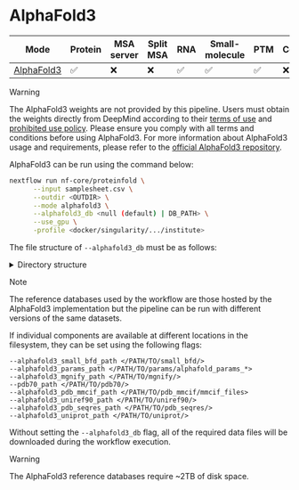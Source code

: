 # AlphaFold3

| Mode                                                                              | Protein | MSA server | Split MSA | RNA | Small-molecule | PTM  | Constraints | pLM |
|-----------------------------------------------------------------------------------|---------|------------|-----------|-----|----------------|------|-------------|-----|
| [AlphaFold3](https://github.com/deepmind/alphafold)                               |   ✅   |     ❌     |    ❌    | ✅  |       ✅       |  ✅ |     ❌     |  ❌ |

> [!WARNING]
> The AlphaFold3 weights are not provided by this pipeline. Users must obtain the weights directly from DeepMind according to their [terms of use](https://github.com/deepmind/alphafold/blob/main/WEIGHTS_TERMS_OF_USE.md) and [prohibited use policy](https://github.com/deepmind/alphafold/blob/main/WEIGHTS_PROHIBITED_USE_POLICY.md). Please ensure you comply with all terms and conditions before using AlphaFold3. For more information about AlphaFold3 usage and requirements, please refer to the [official AlphaFold3 repository](https://github.com/deepmind/alphafold).

AlphaFold3 can be run using the command below:

```bash
nextflow run nf-core/proteinfold \
      --input samplesheet.csv \
      --outdir <OUTDIR> \
      --mode alphafold3 \
      --alphafold3_db <null (default) | DB_PATH> \
      --use_gpu \
      -profile <docker/singularity/.../institute>
```

The file structure of `--alphafold3_db` must be as follows:

<details markdown="1">
<summary>Directory structure</summary>
```console
├── mgnify
│   └── mgy_clusters_2022_05.fa
├── mmcif_files
│   ├── 1g6g.cif
│   ├── 1go4.cif
│   └── ...
├── params
│   └── af3.bin
├── pdb_seqres
│   └── pdb_seqres_2022_09_28.fasta
├── small_bfd
│   └── bfd-first_non_consensus_sequences.fasta
├── uniprot
│   └── uniprot_all_2021_04.fa
└── uniref90
    └── uniref90_2022_05.fa
```
</details>

> [!NOTE]
> The reference databases used by the workflow are those hosted by the AlphaFold3 implementation but the pipeline can be run with different versions of the same datasets.

If individual components are available at different locations in the filesystem, they can be set using the following flags:

```console
--alphafold3_small_bfd_path </PATH/TO/small_bfd/>
--alphafold3_params_path </PATH/TO/params/alphafold_params_*>
--alphafold3_mgnify_path </PATH/TO/mgnify/>
--pdb70_path </PATH/TO/pdb70/>
--alphafold3_pdb_mmcif_path </PATH/TO/pdb_mmcif/mmcif_files>
--alphafold3_uniref90_path </PATH/TO/uniref90/>
--alphafold3_pdb_seqres_path </PATH/TO/pdb_seqres/>
--alphafold3_uniprot_path </PATH/TO/uniprot/>
```

Without setting the `--alphafold3_db` flag, all of the required data files will be downloaded during the workflow execution.

> [!WARNING]
> The AlphaFold3 reference databases require ~2TB of disk space.